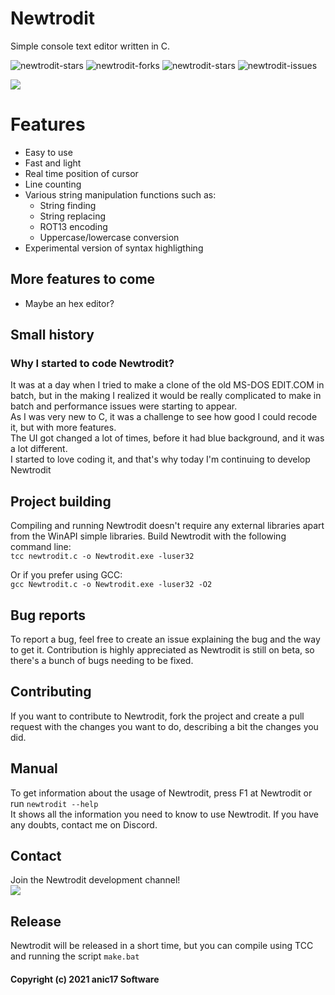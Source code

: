 <div class="newtrodit-md">




# Newtrodit
Simple console text editor written in C. 

![newtrodit-stars](https://img.shields.io/github/stars/anic17/Newtrodit?color=yellow)
![newtrodit-forks](https://img.shields.io/github/forks/anic17/Newtrodit)
![newtrodit-stars](https://img.shields.io/github/license/anic17/Newtrodit)
![newtrodit-issues](https://img.shields.io/github/issues/anic17/Newtrodit)

<a href="https://anic17.github.io/Newtrodit/"><img src="https://user-images.githubusercontent.com/58483910/137585130-ca273f69-f83a-4313-a49b-671fb6fe8929.png"></img></a>


# Features

- Easy to use
- Fast and light
- Real time position of cursor
- Line counting
- Various string manipulation functions such as:
  - String finding
  - String replacing
  - ROT13 encoding
  - Uppercase/lowercase conversion
- Experimental version of syntax highligthing


## More features to come

- Maybe an hex editor?

## Small history

### Why I started to code Newtrodit?

It was at a day when I tried to make a clone of the old MS-DOS EDIT.COM in batch, but in the making I realized it would be really complicated to make in batch and performance issues were starting to appear.  
As I was very new to C, it was a challenge to see how good I could recode it, but with more features.  
The UI got changed a lot of times, before it had blue background, and it was a lot different.  
I started to love coding it, and that's why today I'm continuing to develop Newtrodit

## Project building

Compiling and running Newtrodit doesn't require any external libraries apart from the WinAPI simple libraries. Build Newtrodit with the following command line:  
`tcc newtrodit.c -o Newtrodit.exe -luser32`  

Or if you prefer using GCC:  
`gcc Newtrodit.c -o Newtrodit.exe -luser32 -O2`

## Bug reports

To report a bug, feel free to create an issue explaining the bug and the way to get it. Contribution is highly appreciated as Newtrodit is still on beta, so there's a bunch of bugs needing to be fixed.

## Contributing

If you want to contribute to Newtrodit, fork the project and create a pull request with the changes you want to do, describing a bit the changes you did.


## Manual
To get information about the usage of Newtrodit, press F1 at Newtrodit or run `newtrodit --help`  
It shows all the information you need to know to use Newtrodit. If you have any doubts, contact me on <a href="https://discord.gg/J628dBqQgb" style="text-decoration: none">Discord</a>.

## Contact

Join the Newtrodit development channel!  
<a href="https://discord.gg/J628dBqQgb"><img src="https://img.shields.io/discord/728958932210679869"></a>


## Release

Newtrodit will be released in a short time, but you can compile using <a href="https://bellard.org/tcc/" style="text-decoration: none">TCC</a> and running the script `make.bat`


#### Copyright (c) 2021 anic17 Software
</div>


<!-- 
View counter 
-->
<img src="https://hits.seeyoufarm.com/api/count/incr/badge.svg?url=https%3A%2F%2Fgithub.com%2Fanic17%2FNewetrodit&count_bg=%23FFFFFF&title_bg=%23FFFFFF&icon=&icon_color=%23FFFFFF&title=hits&edge_flat=false" style="display:none" height=0 width=0>

